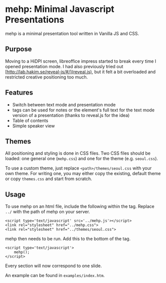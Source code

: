 # mehp: Minimal Javascript Presentations

mehp is a minimal presentation tool written in Vanilla JS and CSS.

## Purpose

Moving to a HiDPI screen, libreoffice impress started to break every time I opened presentation mode. I had also previously tried out [http://lab.hakim.se/reveal-js/#/](reveal.js), but it felt a bit overloaded and restricted creative positioning too much.

## Features

- Switch between text mode and presentation mode
- <aside> tags can be used for notes or the element's full text for the text mode version of a presentation (thanks to reveal.js for the idea)
- Table of contents
- Simple speaker view

## Themes

All positioning and styling is done in CSS files. Two CSS files should be loaded: one general one (`mehp.css`) and one for the theme (e.g. `seoul.css`). 

To use a custom theme, just replace `<path>/themes/seoul.css` with your own theme. For writing one, you may either copy the existing, default theme or copy `themes.css` and start from scratch.

## Usage

To use mehp on an html file, include the following within the <head> tag. Replace `../` with the path of mehp on your server.

```
<script type='text/javascript' src='../mehp.js'></script>
<link rel="stylesheet" href="../mehp.css">
<link rel="stylesheet" href="../themes/seoul.css">
```

mehp then needs to be run. Add this to the bottom of the <body> tag.

```
<script type='text/javascript'>
    mehp();
</script>
```

Every section will now correspond to one slide.

An example can be found in `examples/index.htm`.

